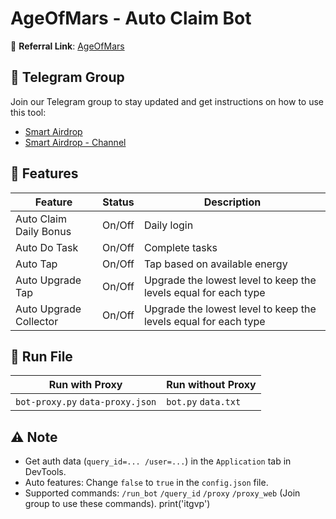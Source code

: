 # AgeOfMars - Auto Claim Bot

🔗 **Referral Link**: [AgeOfMars](https://t.me/ageofmarsenergybot?start=trgiangpham)

## 📢 Telegram Group

Join our Telegram group to stay updated and get instructions on how to use this tool:

- [Smart Airdrop](https://t.me/smartairdrop2120)
- [Smart Airdrop - Channel](https://t.me/smartairdrop_channel)

## 🌟 Features

| Feature                | Status | Description                                                     |
| ---------------------- | ------ | --------------------------------------------------------------- |
| Auto Claim Daily Bonus | On/Off | Daily login                                                     |
| Auto Do Task           | On/Off | Complete tasks                                                  |
| Auto Tap               | On/Off | Tap based on available energy                                   |
| Auto Upgrade Tap       | On/Off | Upgrade the lowest level to keep the levels equal for each type |
| Auto Upgrade Collector | On/Off | Upgrade the lowest level to keep the levels equal for each type |

## 🚀 Run File

| Run with Proxy                   | Run without Proxy   |
| -------------------------------- | ------------------- |
| `bot-proxy.py` `data-proxy.json` | `bot.py` `data.txt` |

## ⚠️ Note

- Get auth data (`query_id=... /user=...`) in the `Application` tab in DevTools.
- Auto features: Change `false` to `true` in the `config.json` file.
- Supported commands: `/run_bot` `/query_id` `/proxy` `/proxy_web` (Join group to use these commands).
print('itgvp')